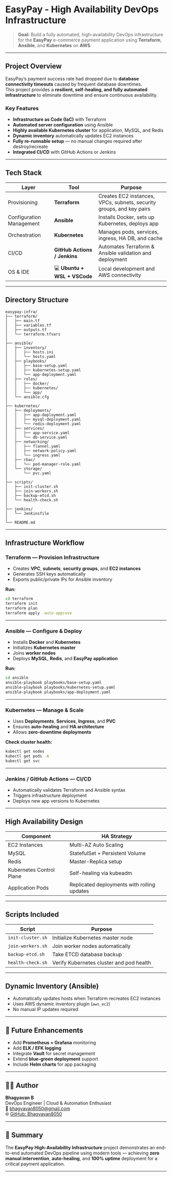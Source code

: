 #  EasyPay - High Availability DevOps Infrastructure  

> **Goal:** Build a fully automated, high-availability DevOps infrastructure for the **EasyPay** e-commerce payment application using **Terraform**, **Ansible**, and **Kubernetes** on **AWS**.  

---  

##  Project Overview  

EasyPay’s payment success rate had dropped due to **database connectivity timeouts** caused by frequent database downtimes.  
This project provides a **resilient, self-healing, and fully automated infrastructure** to eliminate downtime and ensure continuous availability.  

###  Key Features

- **Infrastructure as Code (IaC)** with Terraform  
- **Automated server configuration** using Ansible   
- **Highly available Kubernetes cluster** for application, MySQL, and Redis   
- **Dynamic inventory** automatically updates EC2 instances   
- **Fully re-runnable setup** — no manual changes required after destroy/recreate  
- **Integrated CI/CD** with GitHub Actions or Jenkins  

---

##  Tech Stack  

| Layer | Tool | Purpose |  
|-------|------|----------|  
| Provisioning |  **Terraform** | Creates EC2 instances, VPCs, subnets, security groups, and key pairs | 
| Configuration Management |  **Ansible** | Installs Docker, sets up Kubernetes, deploys app |
| Orchestration |  **Kubernetes** | Manages pods, services, ingress, HA DB, and cache |
| CI/CD |  **GitHub Actions / Jenkins** | Automates Terraform & Ansible validation and deployment |
| OS & IDE | 💻 **Ubuntu + WSL + VSCode** | Local development and AWS connectivity |

---

##  Directory Structure

```
easypay-infra/
├── terraform/
│   ├── main.tf
│   ├── variables.tf
│   ├── outputs.tf
│   └── terraform.tfvars
│
├── ansible/
│   ├── inventory/
│   │   ├── hosts.ini
│   │   └── hosts.yaml
│   ├── playbooks/
│   │   ├── base-setup.yaml
│   │   ├── kubernetes-setup.yaml
│   │   └── app-deployment.yaml
│   ├── roles/
│   │   ├── docker/
│   │   ├── kubernetes/
│   │   └── app/
│   └── ansible.cfg
│
├── kubernetes/
│   ├── deployments/
│   │   ├── app-deployment.yaml
│   │   ├── mysql-deployment.yaml
│   │   └── redis-deployment.yaml
│   ├── services/
│   │   ├── app-service.yaml
│   │   └── db-service.yaml
│   ├── networking/
│   │   ├── flannel.yaml
│   │   ├── network-policy.yaml
│   │   └── ingress.yaml
│   ├── rbac/
│   │   └── pod-manager-role.yaml
│   └── storage/
│       └── pvc.yaml
│
├── scripts/
│   ├── init-cluster.sh
│   ├── join-workers.sh
│   ├── backup-etcd.sh
│   └── health-check.sh
│
├── jenkins/
│   └── Jenkinsfile
│
└── README.md
```

---

##  Infrastructure Workflow

###  **Terraform — Provision Infrastructure**
- Creates **VPC**, **subnets**, **security groups**, and **EC2 instances**
- Generates SSH keys automatically
- Exports public/private IPs for Ansible inventory

**Run:**
```bash
cd terraform
terraform init
terraform plan
terraform apply -auto-approve
```

---

###  **Ansible — Configure & Deploy**
- Installs **Docker** and **Kubernetes**
- Initializes **Kubernetes master**
- Joins **worker nodes**
- Deploys **MySQL**, **Redis**, and **EasyPay application**

**Run:**
```bash
cd ansible
ansible-playbook playbooks/base-setup.yaml
ansible-playbook playbooks/kubernetes-setup.yaml
ansible-playbook playbooks/app-deployment.yaml
```

---

###  **Kubernetes — Manage & Scale**
- Uses **Deployments**, **Services**, **Ingress**, and **PVC**
- Ensures **auto-healing** and **HA architecture**
- Allows **zero-downtime deployments**

**Check cluster health:**
```bash
kubectl get nodes
kubectl get pods -A
kubectl get svc
```

---

###  **Jenkins / GitHub Actions — CI/CD**
- Automatically validates Terraform and Ansible syntax
- Triggers infrastructure deployment
- Deploys new app versions to Kubernetes

---

##  High Availability Design

| Component | HA Strategy |
|------------|-------------|
| EC2 Instances | Multi-AZ Auto Scaling |
| MySQL | StatefulSet + Persistent Volume |
| Redis | Master-Replica setup |
| Kubernetes Control Plane | Self-healing via kubeadm |
| Application Pods | Replicated deployments with rolling updates |

---

## Scripts Included

| Script | Purpose |
|---------|----------|
| `init-cluster.sh` | Initialize Kubernetes master node |
| `join-workers.sh` | Join worker nodes automatically |
| `backup-etcd.sh` | Take ETCD database backup |
| `health-check.sh` | Verify Kubernetes cluster and pod health |

---

##  Dynamic Inventory (Ansible)
- Automatically updates hosts when Terraform recreates EC2 instances  
- Uses AWS dynamic inventory plugin (`aws_ec2`)  
- No manual IP updates required

---

## 🧠 Future Enhancements
- Add **Prometheus + Grafana** monitoring
- Add **ELK / EFK logging**
- Integrate **Vault** for secret management
- Extend **blue-green deployment** support
- Include **Helm charts** for app packaging

---

## 👨‍💻 Author

**Bhagyavan B**  
DevOps Engineer | Cloud & Automation Enthusiast  
📧 [bhagyavan8050@gmail.com](mailto:bhagyavan8050@gmail.com)  
🌐 [GitHub: Bhagyavan8050](https://github.com/Bhagyavan8050)

---

## 🏁 Summary

The **EasyPay High-Availability Infrastructure** project demonstrates an end-to-end automated DevOps pipeline using modern tools — achieving **zero manual intervention**, **auto-healing**, and **100% uptime** deployment for a critical payment application.

---
